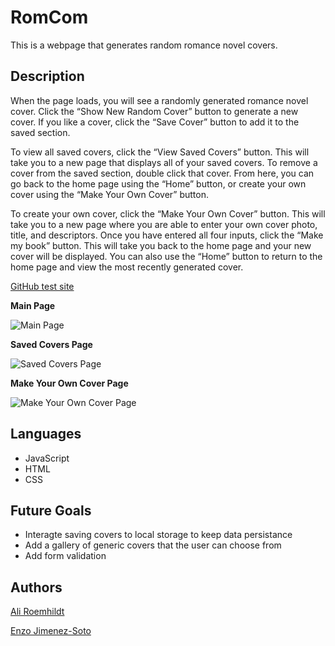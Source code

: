 # RomCom

This is a webpage that generates random romance novel covers.

## Description
When the page loads, you will see a randomly generated romance novel cover. Click the “Show New Random Cover” button to generate a new cover. If you like a cover, click the “Save Cover” button to add it to the saved section.

To view all saved covers, click the “View Saved Covers” button. This will take you to a new page that displays all of your saved covers. To remove a cover from the saved section, double click that cover. From here, you can go back to the home page using the “Home” button, or create your own cover using the “Make Your Own Cover” button. 

To create your own cover, click the “Make Your Own Cover” button. This will take you to a new page where you are able to enter your own cover photo, title, and descriptors. Once you have entered all four inputs, click the “Make my book” button. This will take you back to the home page and your new cover will be displayed. You can also use the “Home” button to return to the home page and view the most recently generated cover. 

[GitHub test site](https://ejimenezsoto.github.io/romcom/)

**Main Page**

![Main Page](https://media.giphy.com/media/olwFbvjMBEOlSwyCYJ/giphy.gif)

**Saved Covers Page**

![Saved Covers Page](https://media.giphy.com/media/QNf3v903gdICSgBDAQ/giphy.gif)

**Make Your Own Cover Page**

![Make Your Own Cover Page](https://media.giphy.com/media/5mCaBZYj9Jbl9pbIWG/giphy.gif)

## Languages 
- JavaScript
- HTML
- CSS 

## Future Goals
- Interagte saving covers to local storage to keep data persistance
- Add a gallery of generic covers that the user can choose from 
- Add form validation

## Authors
[Ali Roemhildt](https://github.com/aliroemhildt)

[Enzo Jimenez-Soto](https://github.com/ejimenezsoto)
